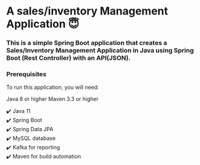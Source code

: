 # A sales/inventory Management Application 😇

### This is a simple Spring Boot application that creates a Sales/Inventory Management Application in Java using Spring Boot (Rest Controller) with an API(JSON).

### Prerequisites

To run this application, you will need:

Java 8 or higher
Maven 3.3 or higher

✔️ Java 11<br/>
✔️ Spring Boot<br/>
✔️ Spring Data JPA<br/>
✔️ MySQL database<br/>
✔️ Kafka for reporting<br/>
✔️ Maven for build automation
